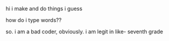 hi
i make and do things i guess


how do i type words??


so. i am a bad coder, obviously. i am legit in like- seventh grade
